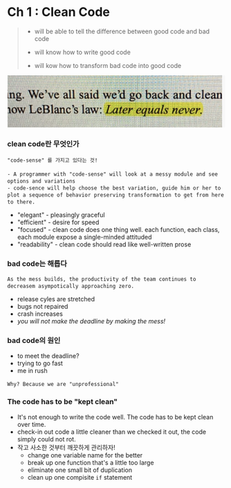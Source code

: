 # Ch 1 : Clean Code



> - will be able to tell the difference between good code and bad code
>
> - will know how to write good code
>
> - will kow how to transform bad code into good code





<img src="ch1_0801.assets/image.Png">





### clean code란 무엇인가

```
"code-sense" 를 가지고 있다는 것!

- A programmer with "code-sense" will look at a messy module and see options and variations
- code-sence will help choose the best variation, guide him or her to plot a sequence of behavior preserving transformation to get from here to there.
```

- "elegant" - pleasingly graceful
- "efficient" - desire for speed
- "focused" -  clean code does one thing well. each function, each class, each module expose a single-minded attituded
- "readability" - clean code should read like well-written prose



### bad code는 해롭다

```
As the mess builds, the productivity of the team continues to decreasem asympotically approaching zero.
```

- release cyles are stretched
- bugs not repaired
- crash increases
- *you will not make the deadline by making the mess!*



### bad code의 원인

- to meet the deadline?
- trying to go fast
- me in rush

```
Why? Because we are "unprofessional"
```



### The code has to be "kept clean"

- It's not enough to write the code well. The code has to be kept clean over time.
- check-in out code a little cleaner than we checked it out, the code simply could not rot.
- 작고 사소한 것부터 깨끗하게 관리하자!
  - change one variable name for the better
  - break up one function that's a little too large
  - eliminate one small bit of duplication
  - clean up one compisite `if` statement
